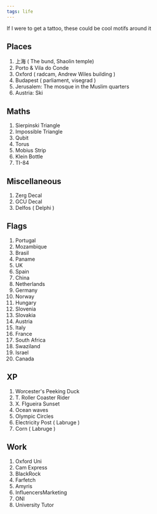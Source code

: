 ```yaml
---
tags: life
---
```


If I were to get a tattoo, these could be cool motifs around it

## Places
1. 上海 ( The bund, Shaolin temple)
2. Porto & Vila do Conde
3. Oxford ( radcam, Andrew Wiles building )
4. Budapest ( parliament, visegrad )
5. Jerusalem: The mosque in the Muslim quarters
6. Austria: Ski

## Maths
1. Sierpinski Triangle
2. Impossible Triangle
3. Qubit
4. Torus
5. Mobius Strip
6. Klein Bottle
7. TI-84

## Miscellaneous
1. Zerg Decal
2. GCU Decal
3. Delfos ( Delphi )

## Flags
1. Portugal
2. Mozambique
3. Brasil
4. Paname
5. UK
6. Spain
7. China
8. Netherlands
9. Germany
10. Norway
11. Hungary
12. Slovenia
13. Slovakia
14. Austria
15. Italy
16. France
17. South Africa
18. Swaziland
19. Israel
20. Canada

##  XP
1. Worcester's Peeking Duck
2. T. Roller Coaster Rider
3. X. FIgueira Sunset
4. Ocean waves
5. Olympic Circles
6. Electricity Post ( Labruge )
7. Corn ( Labruge )

##  Work
1. Oxford Uni
2. Cam Express
3. BlackRock
4. Farfetch
5. Amyris
6. InfluencersMarketing
7. ONI
8. University Tutor